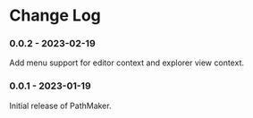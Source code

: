# Change Log

### 0.0.2 - 2023-02-19

Add menu support for editor context and explorer view context.

### 0.0.1 - 2023-01-19

Initial release of PathMaker.
